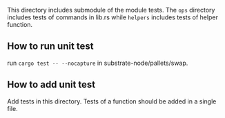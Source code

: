 This directory includes submodule of the module tests. The `ops` directory includes tests of commands in lib.rs while `helpers` includes tests of helper function.

## How to run unit test
run `cargo test -- --nocapture` in substrate-node/pallets/swap.

## How to add unit test
Add tests in this directory. Tests of a function should be added in a single file.
